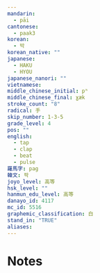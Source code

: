 ```yaml
---
mandarin:
  - pāi
cantonese:
  - paak3
korean:
  - 박
korean_native: ""
japanese:
  - HAKU
  - HYOU
japanese_nanori: ""
vietnamese:
middle_chinese_initial: pʰ
middle_chinese_final: ɣæk
stroke_count: "8"
radical: 手
skip_number: 1-3-5
grade_level: 4
pos: ""
english:
  - tap
  - clap
  - beat
  - pulse
羅馬字: pag
韓文: 팍
joyo_level: 高等
hsk_level: ""
hanmun_edu_level: 高等
danayo_id: 4117
mc_id: 5516
graphemic_classification: 白
stand_in: "TRUE"
aliases:
---
```


# Notes
